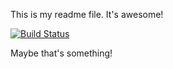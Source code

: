 This is my readme file. It's awesome!

[![Build Status](https://travis-ci.org/pbj23000/absfuncinttut.svg?branch=master)](https://travis-ci.org/pbj23000/absfuncinttut)

Maybe that's something!